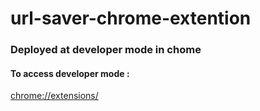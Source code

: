 # url-saver-chrome-extention



### Deployed at developer mode in chome
#### To access developer mode :
[chrome://extensions/](chrome://extensions/)

